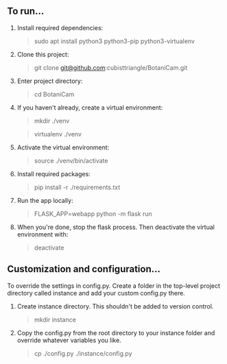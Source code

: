 ## To run...

1. Install required dependencies:
   > sudo apt install python3 python3-pip python3-virtualenv

1. Clone this project:
   > git clone git@github.com:cubisttriangle/BotaniCam.git

1. Enter project directory:
   > cd BotaniCam

1. If you haven't already, create a virtual environment:
   > mkdir ./venv
   
   > virtualenv ./venv

1. Activate the virtual environment:
   > source ./venv/bin/activate

1. Install required packages:
   > pip install -r ./requirements.txt

1. Run the app locally:
   > FLASK_APP=webapp python -m flask run

1. When you're done, stop the flask process. Then deactivate the virtual environment with:
   > deactivate

## Customization and configuration...

To override the settings in config.py. Create a folder in the top-level project directory called instance and add your custom config.py there.

1. Create instance directory. This shouldn't be added to version control.
   > mkdir instance

1. Copy the config.py from the root directory to your instance folder and override whatever variables you like.
   > cp ./config.py ./instance/config.py
